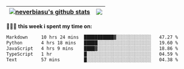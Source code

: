 | <a href="https://github.com/neverbiasu"><img align="center" src="https://github-readme-stats.vercel.app/api?username=neverbiasu&theme=dracula&show_icons=true&hide_border=true&count_private=true" alt="neverbiasu's github stats" /></a> | <a href="https://github.com/neverbiasu"><img align="center" src="https://github-readme-stats.vercel.app/api/top-langs/?username=neverbiasu&theme=dracula&show_icons=true&hide_border=true&layout=compact" /></a> |
| ------------- | ------------- |

👨🏾‍💻 **this week i spent my time on:**
<!--START_SECTION:waka-->

```txt
Markdown     10 hrs 24 mins  ███████████▓░░░░░░░░░░░░░   47.27 %
Python       4 hrs 18 mins   █████░░░░░░░░░░░░░░░░░░░░   19.60 %
JavaScript   4 hrs 9 mins    ████▓░░░░░░░░░░░░░░░░░░░░   18.86 %
TypeScript   1 hr            █░░░░░░░░░░░░░░░░░░░░░░░░   04.59 %
Text         57 mins         █░░░░░░░░░░░░░░░░░░░░░░░░   04.38 %
```

<!--END_SECTION:waka-->
